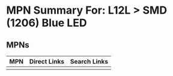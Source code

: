 



# MPN Summary For: L12L > SMD (1206) Blue LED

## MPNs
  

|MPN|Direct Links|Search Links|
| :--- | :--- | :--- |
||||
